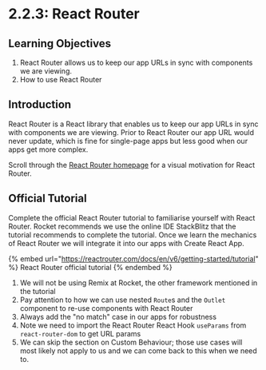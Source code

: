 # 2.2.3: React Router

## Learning Objectives

1. React Router allows us to keep our app URLs in sync with components we are viewing.
2. How to use React Router

## Introduction

React Router is a React library that enables us to keep our app URLs in sync with components we are viewing. Prior to React Router our app URL would never update, which is fine for single-page apps but less good when our apps get more complex.

Scroll through the [React Router homepage](https://reactrouter.com/) for a visual motivation for React Router.

## Official Tutorial

Complete the official React Router tutorial to familiarise yourself with React Router. Rocket recommends we use the online IDE StackBlitz that the tutorial recommends to complete the tutorial. Once we learn the mechanics of React Router we will integrate it into our apps with Create React App.

{% embed url="https://reactrouter.com/docs/en/v6/getting-started/tutorial" %}
React Router official tutorial
{% endembed %}

1. We will not be using Remix at Rocket, the other framework mentioned in the tutorial
2. Pay attention to how we can use nested `Route`s and the `Outlet` component to re-use components with React Router
3. Always add the "no match" case in our apps for robustness
4. Note we need to import the React Router React Hook `useParams` from `react-router-dom` to get URL params
5. We can skip the section on Custom Behaviour; those use cases will most likely not apply to us and we can come back to this when we need to.
